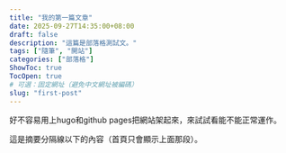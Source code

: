 ```yaml
---
title: "我的第一篇文章"
date: 2025-09-27T14:35:00+08:00
draft: false
description: "這篇是部落格測試文。"
tags: ["隨筆", "開站"]
categories: ["部落格"]
ShowToc: true
TocOpen: true
# 可選：固定網址（避免中文網址被編碼）
slug: "first-post"
---
```

好不容易用上hugo和github pages把網站架起來，來試試看能不能正常運作。

<!--more-->

這是摘要分隔線以下的內容（首頁只會顯示上面那段）。

